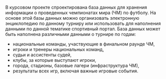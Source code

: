 ﻿В курсовом проекте спроектирована база данных для хранения информации о проведенных чемпионатах мира (ЧМ) по футболу. На основе этой базы данных можно организовать электронную энциклопедию по данному турниру или использовать для наполнения данными по данной тематике спортивный портал.
База данных может быть наполнена различными данными о турнире по годам:
- национальные команды, участвующие в финальном раунде ЧМ,
- игроки и тренеры национальных команд,
- судьи и ассистенты судей,
- клубы, за которые выступают игроки,
- города, стадионы, базовые лагери (инфраструктура ЧМ),
- результаты всех игр, включая важные игровые события.
